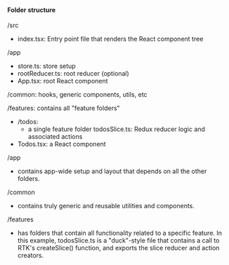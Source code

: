 #### Folder structure

/src

- index.tsx: Entry point file that renders the React component tree

/app

- store.ts: store setup
- rootReducer.ts: root reducer (optional)
- App.tsx: root React component

/common: hooks, generic components, utils, etc

/features: contains all "feature folders"

- /todos:
  - a single feature folder todosSlice.ts: Redux reducer logic and associated actions
- Todos.tsx: a React component

/app

- contains app-wide setup and layout that depends on all the other folders.

/common

- contains truly generic and reusable utilities and components.

/features

- has folders that contain all functionality related to a specific feature. In this example, todosSlice.ts is a "duck"-style file that contains a call to RTK's createSlice() function, and exports the slice reducer and action creators.
